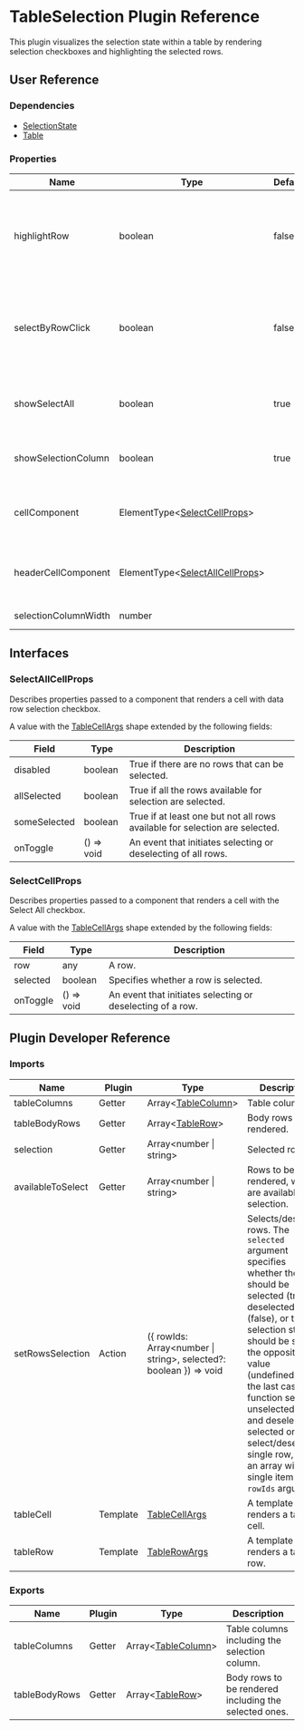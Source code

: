 # TableSelection Plugin Reference

This plugin visualizes the selection state within a table by rendering selection checkboxes and highlighting the selected rows.

## User Reference

### Dependencies

- [SelectionState](selection-state.md)
- [Table](table.md)

### Properties

Name | Type | Default | Description
-----|------|---------|------------
highlightRow | boolean | false | If true, selected rows are highlighted. Note that the `Table` plugin's `tableRowTemplate` is ignored in this case.
selectByRowClick | boolean | false | If true, a selected row is toggled by click. Note that the `Table` plugin's `tableRowTemplate` is ignored in this case.
showSelectAll | boolean | true | If true, the 'select all' checkbox is rendered inside the header row.
showSelectionColumn | boolean | true | If true, selection checkboxes are rendered inside each data row.
cellComponent | ElementType&lt;[SelectCellProps](#selectcellprops)&gt; | | A component that renders a cell with data row selection checkbox.
headerCellComponent | ElementType&lt;[SelectAllCellProps](#selectallcellprops)&gt; | | A component that renders a cell with the Select All checkbox.
selectionColumnWidth | number | | The selection column's width.

## Interfaces

### SelectAllCellProps

Describes properties passed to a component that renders a cell with data row selection checkbox.

A value with the [TableCellArgs](table.md#table-cell-args) shape extended by the following fields:

Field | Type | Description
------|------|------------
disabled | boolean | True if there are no rows that can be selected.
allSelected | boolean | True if all the rows available for selection are selected.
someSelected | boolean | True if at least one but not all rows available for selection are selected.
onToggle | () => void | An event that initiates selecting or deselecting of all rows.

### SelectCellProps

Describes properties passed to a component that renders a cell with the Select All checkbox.

A value with the [TableCellArgs](table.md#table-cell-args) shape extended by the following fields:

Field | Type | Description
------|------|------------
row | any | A row.
selected | boolean | Specifies whether a row is selected.
onToggle | () => void | An event that initiates selecting or deselecting of a row.

## Plugin Developer Reference

### Imports

Name | Plugin | Type | Description
-----|--------|------|------------
tableColumns | Getter | Array&lt;[TableColumn](table.md#table-column)&gt; | Table columns.
tableBodyRows | Getter | Array&lt;[TableRow](table.md#table-row)&gt; | Body rows to be rendered.
selection | Getter | Array&lt;number &#124; string&gt; | Selected rows.
availableToSelect | Getter | Array&lt;number &#124; string&gt; | Rows to be rendered, which are available for selection.
setRowsSelection | Action | ({ rowIds: Array&lt;number &#124; string&gt;, selected?: boolean }) => void | Selects/deselects rows. The `selected` argument specifies whether the rows should be selected (true), deselected (false), or their selection status should be set to the opposite value (undefined). In the last case, the function selects unselected rows and deselects selected ones. To select/deselect a single row, pass an array with a single item to the `rowIds` argument.
tableCell | Template | [TableCellArgs](table.md#table-cell-args) | A template that renders a table cell.
tableRow | Template | [TableRowArgs](table.md#table-row-args) | A template that renders a table row.

### Exports

Name | Plugin | Type | Description
-----|--------|------|------------
tableColumns | Getter | Array&lt;[TableColumn](table.md#table-column)&gt; | Table columns including the selection column.
tableBodyRows | Getter | Array&lt;[TableRow](table.md#table-row)&gt; | Body rows to be rendered including the selected ones.
